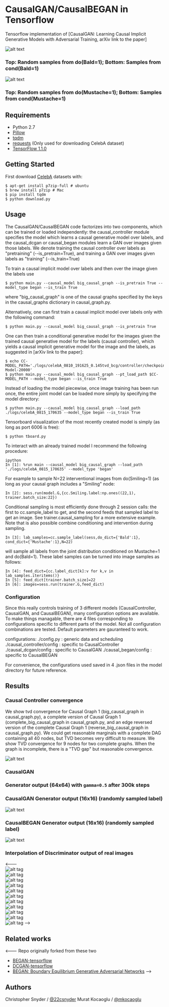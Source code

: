 # CausalGAN/CausalBEGAN in Tensorflow

Tensorflow implementation of [CausalGAN: Learning Causal Implicit Generative Models with Adversarial Training, arXiv link to the paper]

![alt text](./assets/314393_began_Bald_topdo1_botcond1.png)
### Top: Random samples from do(Bald=1); Bottom: Samples from cond(Bald=1)
![alt text](./assets/314393_began_Mustache_topdo1_botcond1.png)
### Top: Random samples from do(Mustache=1); Bottom: Samples from cond(Mustache=1)


## Requirements
- Python 2.7
- [Pillow](https://pillow.readthedocs.io/en/4.0.x/)
- [tqdm](https://github.com/tqdm/tqdm)
- [requests](https://github.com/kennethreitz/requests) (Only used for downloading CelebA dataset)
- [TensorFlow 1.1.0](https://github.com/tensorflow/tensorflow)

## Getting Started

First download [CelebA](http://mmlab.ie.cuhk.edu.hk/projects/CelebA.html) datasets with:

    $ apt-get install p7zip-full # ubuntu
    $ brew install p7zip # Mac
    $ pip install tqdm
    $ python download.py

## Usage

The CausalGAN/CausalBEGAN code factorizes into two components, which can be trained or loaded independently: the causal_controller module specifies the model which learns a causal generative model over labels, and the causal_dcgan or causal_began modules learn a GAN over images given those labels. We denote training the causal controller over labels as "pretraining" (--is_pretrain=True), and training a GAN over images given labels as "training" (--is_train=True)

To train a causal implicit model over labels and then over the image given the labels use

    $ python main.py --causal_model big_causal_graph --is_pretrain True --model_type began --is_train True

where "big_causal_graph" is one of the causal graphs specified by the keys in the causal_graphs dictionary in causal_graph.py. 

Alternatively, one can first train a causal implicit model over labels only with the following command:

    $ python main.py --causal_model big_causal_graph --is_pretrain True

One can then train a conditional generative model for the images given the trained causal generative model for the labels (causal controller), which yields a causal implicit generative model for the image and the labels, as suggested in [arXiv link to the paper]:

    $ echo CC-MODEL_PATH='./logs/celebA_0810_191625_0.145tvd_bcg/controller/checkpoints/CC-Model-20000'
    $ python main.py --causal_model big_causal_graph --pt_load_path $CC-MODEL_PATH --model_type began --is_train True 

Instead of loading the model piecewise, once image training has been run once, the entire joint model can be loaded more simply by specifying the model directory:

    $ python main.py --causal_model big_causal_graph --load_path ./logs/celebA_0815_170635 --model_type began --is_train True 

Tensorboard visualization of the most recently created model is simply (as long as port 6006 is free):

    $ python tboard.py


To interact with an already trained model I recommend the following procedure:

    ipython
    In [1]: %run main --causal_model big_causal_graph --load_path './logs/celebA_0815_170635' --model_type 'began'

For example to sample N=22 interventional images from do(Smiling=1) (as long as your causal graph includes a "Smiling" node:

    In [2]: sess.run(model.G,{cc.Smiling.label:np.ones((22,1), trainer.batch_size:22})

Conditional sampling is most efficiently done through 2 session calls: the first to cc.sample_label to get, and the second feeds that sampled label to get an image. See trainer.causal_sampling for a more extensive example. Note that is also possible combine conditioning and intervention during sampling.

    In [3]: lab_samples=cc.sample_label(sess,do_dict={'Bald':1}, cond_dict={'Mustache':1},N=22)

will sample all labels from the joint distribution conditioned on Mustache=1 and do(Bald=1). These label samples can be turned into image samples as follows:

    In [4]: feed_dict={cc.label_dict[k]:v for k,v in lab_samples.iteritems()}
    In [5]: feed_dict[trainer.batch_size]=22
    In [6]: images=sess.run(trainer.G,feed_dict)


### Configuration
Since this really controls training of 3 different models (CausalController, CausalGAN, and CausalBEGAN), many configuration options are available. To make things managable, there are 4 files corresponding to configurations specific to different parts of the model. Not all configuration combinations are tested. Default parameters are gauranteed to work.

configurations:
./config.py  :  generic data and scheduling
./causal_controller/config  :  specific to CausalController
./causal_dcgan/config  :  specific to CausalGAN
./causal_began/config  :  specific to CausalBEGAN

For convenience, the configurations used saved in 4 .json files in the model directory for future reference.


## Results

### Causal Controller convergence
We show tvd convergence for Causal Graph 1 (big_causal_graph in causal_graph.py), a complete version of Causal Graph 1 (complete_big_causal_graph in causal_graph.py, and an edge reversed version of the complete Causal Graph 1 (reverse_big_causal_graph in causal_graph.py). We could get reasonable marginals with a complete DAG containing all 40 nodes, but TVD becomes very difficult to measure. We show TVD convergence for 9 nodes for two complete graphs. When the graph is incomplete, there is a "TVD gap" but reasonable convergence.

![alt text](./assets/tvd_vs_step.png)


### CausalGAN
### Generator output (64x64) with `gamma=0.5` after 300k steps

### CausalGAN Generator output (16x16) (randomly sampled label)
![alt text](./assets/causalgan_pictures/45507_G_diversity.png)

### CausalBEGAN Generator output (16x16) (randomly sampled label)
![alt text](./assets/causalbegan_pictures/   )



    
### Interpolation of Discriminator output of real images
<---   
![alt tag](./assets/AE_batch.png)   
![alt tag](./assets/interp_1.png)   
![alt tag](./assets/interp_2.png)   
![alt tag](./assets/interp_3.png)   
![alt tag](./assets/interp_4.png)   
![alt tag](./assets/interp_5.png)   
![alt tag](./assets/interp_6.png)   
![alt tag](./assets/interp_7.png)   
![alt tag](./assets/interp_8.png)   
![alt tag](./assets/interp_9.png)   
![alt tag](./assets/interp_10.png)
-->

## Related works
<---
  Repo originally forked from these two
- [BEGAN-tensorflow](https://github.com/carpedm20/BEGAN-tensorflow)
- [DCGAN-tensorflow](https://github.com/carpedm20/DCGAN-tensorflow)
- [BEGAN: Boundary Equilibrium Generative Adversarial Networks](https://arxiv.org/abs/1703.10717)
-->

## Authors

Christopher Snyder / [@22csnyder](http://22csnyder.github.io)
Murat Kocaoglu / [@mkocaoglu](http://mkocaoglu.github.io)
